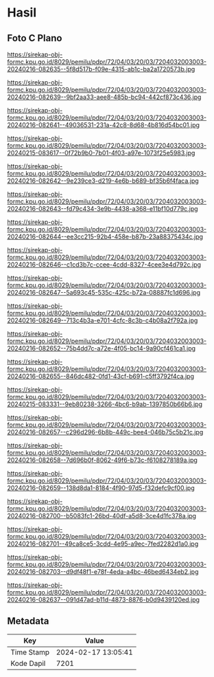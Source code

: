# Hasil

## Foto C Plano

https://sirekap-obj-formc.kpu.go.id/8029/pemilu/pdpr/72/04/03/20/03/7204032003003-20240216-082635--5f8d517b-f09e-4315-ab1c-ba2a1720573b.jpg

https://sirekap-obj-formc.kpu.go.id/8029/pemilu/pdpr/72/04/03/20/03/7204032003003-20240216-082639--9bf2aa33-aee8-485b-bc94-442cf873c436.jpg

https://sirekap-obj-formc.kpu.go.id/8029/pemilu/pdpr/72/04/03/20/03/7204032003003-20240216-082641--49036531-231a-42c8-8d68-4b816d54bc01.jpg

https://sirekap-obj-formc.kpu.go.id/8029/pemilu/pdpr/72/04/03/20/03/7204032003003-20240215-083617--0f72b9b0-7b01-4f03-a97e-1073f25e5983.jpg

https://sirekap-obj-formc.kpu.go.id/8029/pemilu/pdpr/72/04/03/20/03/7204032003003-20240216-082642--9e239ce3-d219-4e6b-b689-bf35b6f4faca.jpg

https://sirekap-obj-formc.kpu.go.id/8029/pemilu/pdpr/72/04/03/20/03/7204032003003-20240216-082643--fd79c434-3e9b-4438-a368-e11bf10d779c.jpg

https://sirekap-obj-formc.kpu.go.id/8029/pemilu/pdpr/72/04/03/20/03/7204032003003-20240216-082644--ee3cc215-92b4-458e-b87b-23a88375434c.jpg

https://sirekap-obj-formc.kpu.go.id/8029/pemilu/pdpr/72/04/03/20/03/7204032003003-20240216-082646--c1cd3b7c-ccee-4cdd-8327-4cee3e4d792c.jpg

https://sirekap-obj-formc.kpu.go.id/8029/pemilu/pdpr/72/04/03/20/03/7204032003003-20240216-082647--5a693c45-535c-425c-b72a-08887fc1d696.jpg

https://sirekap-obj-formc.kpu.go.id/8029/pemilu/pdpr/72/04/03/20/03/7204032003003-20240216-082649--713c4b3a-e701-4cfc-8c3b-c4b08a2f792a.jpg

https://sirekap-obj-formc.kpu.go.id/8029/pemilu/pdpr/72/04/03/20/03/7204032003003-20240216-082652--75b4dd7c-a72e-4f05-bc14-9a90cf461ca1.jpg

https://sirekap-obj-formc.kpu.go.id/8029/pemilu/pdpr/72/04/03/20/03/7204032003003-20240216-082655--846dc482-0fd1-43cf-b691-c5ff3792f4ca.jpg

https://sirekap-obj-formc.kpu.go.id/8029/pemilu/pdpr/72/04/03/20/03/7204032003003-20240215-083331--9eb80238-3266-4bc6-b9ab-1397850b66b6.jpg

https://sirekap-obj-formc.kpu.go.id/8029/pemilu/pdpr/72/04/03/20/03/7204032003003-20240216-082657--c296d296-6b8b-449c-bee4-046b75c5b21c.jpg

https://sirekap-obj-formc.kpu.go.id/8029/pemilu/pdpr/72/04/03/20/03/7204032003003-20240216-082658--7d696b0f-8062-49f6-b73c-f6108278189a.jpg

https://sirekap-obj-formc.kpu.go.id/8029/pemilu/pdpr/72/04/03/20/03/7204032003003-20240216-082659--138d8da1-8184-4f90-97d5-f32defc9cf00.jpg

https://sirekap-obj-formc.kpu.go.id/8029/pemilu/pdpr/72/04/03/20/03/7204032003003-20240216-082700--b5083fc1-26bd-40df-a5d8-3ce4d1fc378a.jpg

https://sirekap-obj-formc.kpu.go.id/8029/pemilu/pdpr/72/04/03/20/03/7204032003003-20240216-082701--49ca8ce5-3cdd-4e95-a9ec-7fed2282d1a0.jpg

https://sirekap-obj-formc.kpu.go.id/8029/pemilu/pdpr/72/04/03/20/03/7204032003003-20240216-082703--d9df48f1-e78f-4eda-a4bc-46bed6434eb2.jpg

https://sirekap-obj-formc.kpu.go.id/8029/pemilu/pdpr/72/04/03/20/03/7204032003003-20240216-082637--091d47ad-b11d-4873-8876-b0d9439120ed.jpg


## Metadata

| Key        | Value               |
| ---------- | ------------------- |
| Time Stamp | 2024-02-17 13:05:41 |
| Kode Dapil | 7201                |



